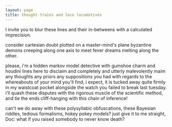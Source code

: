 ```yaml
---
layout: page
title: thought-trains and loco locomotives
---
```


I invite you to blur these lines and their in-betweens with a
calculated imprecision.

consider cartesian doubt
plotted on a master-mind's plane
byzantine demons creeping along one axis to meet
fever dreams melting along the other.

please, i'm a hidden markov model detective
with gumshoe charm and houdini lines
here to disclaim and completely and utterly malevolently maim
any thoughts any priors any suppositions
you had with regards to the whereabouts of your mind
you'll find, i expect, it is tucked away quite firmly in my waistcoat pocket
alongside the watch you failed to break last tuesday.
i'll quash these disputes with the rigorous muscle of the scientific method,
and tie the ends cliff-hanging with this chain of inference!

can't we do away with these polysyllabic obfuscations,
these Bayesian riddles, tedious formalisms, hokey pokey models?
just give it to me straight, Doc:
  what if you raised somebody to never know death?
